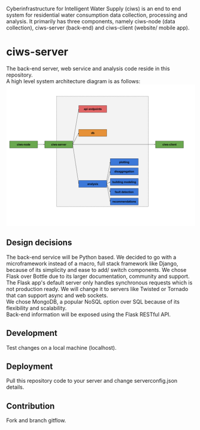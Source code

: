 Cyberinfrastructure for Intelligent Water Supply (ciws) is an end to end system for residential water consumption data collection, processing and analysis. It primarily has three components, namely ciws-node (data collection), ciws-server (back-end) and ciws-client (website/ mobile app).

# ciws-server
The back-end server, web service and analysis code reside in this repository. <br />
A high level system architecture diagram is as follows: 
![alt tag](https://github.com/UCHIC/ciws-server/blob/master/figs/CIWS_server_fig.png)

## Design decisions
The back-end service will be Python based. We decided to go with a microframework instead of a macro, full stack framework like Django, because of its simplicity and ease to add/ switch components. We chose Flask over Bottle due to its larger documentation, community and support. The Flask app's default server only handles synchronous requests which is not production ready. We will change it to servers like Twisted or Tornado that can support async and web sockets.  <br />
We chose MongoDB, a popular NoSQL option over SQL because of its flexibility and scalability. <br />
Back-end information will be exposed using the Flask RESTful API.

## Development
Test changes on a local machine (localhost).

## Deployment
Pull this repository code to your server and change serverconfig.json details.

## Contribution
Fork and branch gitflow.

